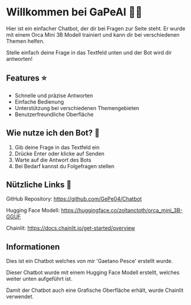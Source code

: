 # Willkommen bei GaPeAI 🚀🤖

Hier ist ein einfacher Chatbot, der dir bei Fragen zur Seite steht. 
Er wurde mit einem Orca Mini 3B Modell trainiert und kann dir bei verschiedenen Themen helfen.

Stelle einfach deine Frage in das Textfeld unten und der Bot wird dir antworten! 

## Features ⭐
- Schnelle und präzise Antworten
- Einfache Bedienung
- Unterstützung bei verschiedenen Themengebieten
- Benutzerfreundliche Oberfläche

## Wie nutze ich den Bot? 🤔
1. Gib deine Frage in das Textfeld ein
2. Drücke Enter oder klicke auf Senden
3. Warte auf die Antwort des Bots
4. Bei Bedarf kannst du Folgefragen stellen


## Nützliche Links 🔗
GitHub Repository: https://github.com/GePe04/Chatbot

Hugging Face Modell: https://huggingface.co/zoltanctoth/orca_mini_3B-GGUF

Chainlit: https://docs.chainlit.io/get-started/overview

## Informationen
Dies ist ein Chatbot welches von mir 'Gaetano Pesce' erstellt wurde. 

Dieser Chatbot wurde mit einem Hugging Face Modell erstellt, welches weiter unten aufgeführt ist.

Damit der Chatbot auch eine Grafische Oberfläche erhält, wurde Chainlit verwendet.